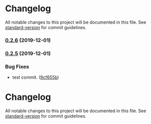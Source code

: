 # Changelog

All notable changes to this project will be documented in this file. See [standard-version](https://github.com/conventional-changelog/standard-version) for commit guidelines.

### [0.2.6](https://github.com/gone-skiing/eslint-config/compare/v0.2.5...v0.2.6) (2019-12-01)

### [0.2.5](https://github.com/gone-skiing/eslint-config/compare/v0.2.4...v0.2.5) (2019-12-01)


### Bug Fixes

* test commit. ([9cf655b](https://github.com/gone-skiing/eslint-config/commit/9cf655b54ff01f3c200ddc49c1b2c45642684510))

# Changelog

All notable changes to this project will be documented in this file. See [standard-version](https://github.com/conventional-changelog/standard-version) for commit guidelines.
